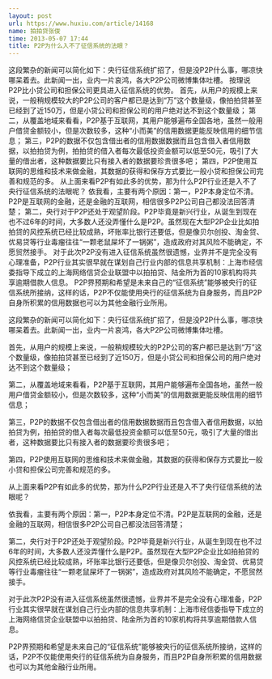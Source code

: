```yaml
---
layout: post
url: https://www.huxiu.com/article/14168
name: 拍拍贷张俊
time: 2013-05-07 17:44
title: P2P为什么入不了征信系统的法眼？
---
```

这段繁杂的新闻可以简化如下：央行征信系统扩招了，但是没P2P什么事，哪凉快哪呆着去。此新闻一出，业内一片哀鸿，各大P2P公司微博集体吐槽。 按理说P2P比小贷公司和担保公司更具进入征信系统的优势。 首先，从用户的规模上来说，一般稍规模较大的P2P公司的客户都已是达到“万”这个数量级，像拍拍贷甚至已经到了近150万，但是小贷公司和担保公司的用户绝对达不到这个数量级； 第二，从覆盖地域来看看，P2P基于互联网，其用户能够遍布全国各地，虽然一般用户借贷金额较小，但是次数较多，这种“小而美”的信用数据更能反映信用的细节信息； 第三，P2P的数据不仅包含借出者的信用数据数据而且包含借入者信用数据，以拍拍贷为例，拍拍贷的借入者每次最低投资金额可以低至50元，吸引了大量的借出者，这种数据要比只有接入者的数据要珍贵很多吧； 第四，P2P使用互联网的思维和技术来做金融，其数据的获得和保存方式要比一般小贷和担保公司完善和规范的多。 从上面来看P2P有如此多的优势，那为什么P2P行业还是入不了央行征信系统的法眼呢？ 依我看，主要有两个原因：第一，P2P本身定位不清。P2P是互联网的金融，还是金融的互联网，相信很多P2P公司自己都没法回答清楚； 第二，央行对于P2P还处于观望阶段。P2P毕竟是新兴行业，从诞生到现在也不过6年的时间，大多数人还没弄懂什么是P2P。虽然现在大型P2P企业比如拍拍贷的风控系统已经比较成熟，坏账率比银行还要低，但是像贝尔创投、淘金贷、优易贷等行业毒瘤往往“一颗老鼠屎坏了一锅粥”，造成政府对其风险不能确定，不愿贸然接手。 对于此次P2P没有进入征信系统虽然很遗憾，业界并不是完全没有心理准备，P2P行业其实很早就在谋划自己行业内部的信息共享机制：上海市经信委指导下成立的上海网络信贷企业联盟中以拍拍贷、陆金所为首的10家机构将共享逾期借款人信息。 P2P界预期和希望是未来自己的“征信系统”能够被央行的征信系统所接纳，这样的话，P2P不仅能使用央行的征信系统为自身服务，而且P2P自身所积累的信用数据也可以为其他金融行业所用。

这段繁杂的新闻可以简化如下：央行征信系统扩招了，但是没P2P什么事，哪凉快哪呆着去。此新闻一出，业内一片哀鸿，各大P2P公司微博集体吐槽。

首先，从用户的规模上来说，一般稍规模较大的P2P公司的客户都已是达到“万”这个数量级，像拍拍贷甚至已经到了近150万，但是小贷公司和担保公司的用户绝对达不到这个数量级；

第二，从覆盖地域来看看，P2P基于互联网，其用户能够遍布全国各地，虽然一般用户借贷金额较小，但是次数较多，这种“小而美”的信用数据更能反映信用的细节信息；

第三，P2P的数据不仅包含借出者的信用数据数据而且包含借入者信用数据，以拍拍贷为例，拍拍贷的借入者每次最低投资金额可以低至50元，吸引了大量的借出者，这种数据要比只有接入者的数据要珍贵很多吧；

第四，P2P使用互联网的思维和技术来做金融，其数据的获得和保存方式要比一般小贷和担保公司完善和规范的多。

从上面来看P2P有如此多的优势，那为什么P2P行业还是入不了央行征信系统的法眼呢？

依我看，主要有两个原因：第一，P2P本身定位不清。P2P是互联网的金融，还是金融的互联网，相信很多P2P公司自己都没法回答清楚；

第二，央行对于P2P还处于观望阶段。P2P毕竟是新兴行业，从诞生到现在也不过6年的时间，大多数人还没弄懂什么是P2P。虽然现在大型P2P企业比如拍拍贷的风控系统已经比较成熟，坏账率比银行还要低，但是像贝尔创投、淘金贷、优易贷等行业毒瘤往往“一颗老鼠屎坏了一锅粥”，造成政府对其风险不能确定，不愿贸然接手。

对于此次P2P没有进入征信系统虽然很遗憾，业界并不是完全没有心理准备，P2P行业其实很早就在谋划自己行业内部的信息共享机制：上海市经信委指导下成立的上海网络信贷企业联盟中以拍拍贷、陆金所为首的10家机构将共享逾期借款人信息。

P2P界预期和希望是未来自己的“征信系统”能够被央行的征信系统所接纳，这样的话，P2P不仅能使用央行的征信系统为自身服务，而且P2P自身所积累的信用数据也可以为其他金融行业所用。

